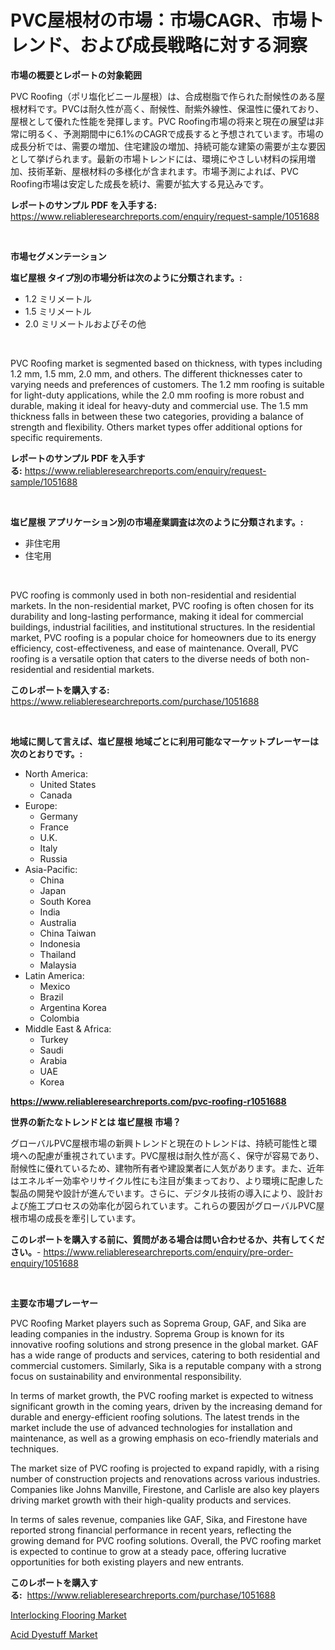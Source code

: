 <p><h1>PVC屋根材の市場：市場CAGR、市場トレンド、および成長戦略に対する洞察</h1></p><p><strong>市場の概要とレポートの対象範囲</strong></p>
<p><p>PVC Roofing（ポリ塩化ビニール屋根）は、合成樹脂で作られた耐候性のある屋根材料です。PVCは耐久性が高く、耐候性、耐紫外線性、保温性に優れており、屋根として優れた性能を発揮します。PVC Roofing市場の将来と現在の展望は非常に明るく、予測期間中に6.1%のCAGRで成長すると予想されています。市場の成長分析では、需要の増加、住宅建設の増加、持続可能な建築の需要が主な要因として挙げられます。最新の市場トレンドには、環境にやさしい材料の採用増加、技術革新、屋根材料の多様化が含まれます。市場予測によれば、PVC Roofing市場は安定した成長を続け、需要が拡大する見込みです。</p></p>
<p><strong>レポートのサンプル PDF を入手する:</strong> <a href="https://www.reliableresearchreports.com/enquiry/request-sample/1051688">https://www.reliableresearchreports.com/enquiry/request-sample/1051688</a></p>
<p>&nbsp;</p>
<p><strong>市場セグメンテーション</strong></p>
<p><strong>塩ビ屋根 タイプ別の市場分析は次のように分類されます。:</strong></p>
<p><ul><li>1.2 ミリメートル</li><li>1.5 ミリメートル</li><li>2.0 ミリメートルおよびその他</li></ul></p>
<p>&nbsp;</p>
<p><p>PVC Roofing market is segmented based on thickness, with types including 1.2 mm, 1.5 mm, 2.0 mm, and others. The different thicknesses cater to varying needs and preferences of customers. The 1.2 mm roofing is suitable for light-duty applications, while the 2.0 mm roofing is more robust and durable, making it ideal for heavy-duty and commercial use. The 1.5 mm thickness falls in between these two categories, providing a balance of strength and flexibility. Others market types offer additional options for specific requirements.</p></p>
<p><strong>レポートのサンプル PDF を入手する:</strong>&nbsp;<a href="https://www.reliableresearchreports.com/enquiry/request-sample/1051688">https://www.reliableresearchreports.com/enquiry/request-sample/1051688</a></p>
<p>&nbsp;</p>
<p><strong> 塩ビ屋根 アプリケーション別の市場産業調査は次のように分類されます。:</strong></p>
<p><ul><li>非住宅用</li><li>住宅用</li></ul></p>
<p>&nbsp;</p>
<p><p>PVC roofing is commonly used in both non-residential and residential markets. In the non-residential market, PVC roofing is often chosen for its durability and long-lasting performance, making it ideal for commercial buildings, industrial facilities, and institutional structures. In the residential market, PVC roofing is a popular choice for homeowners due to its energy efficiency, cost-effectiveness, and ease of maintenance. Overall, PVC roofing is a versatile option that caters to the diverse needs of both non-residential and residential markets.</p></p>
<p><strong>このレポートを購入する:</strong>&nbsp; <a href="https://www.reliableresearchreports.com/purchase/1051688">https://www.reliableresearchreports.com/purchase/1051688</a></p>
<p>&nbsp;</p>
<p><strong>地域に関して言えば、塩ビ屋根 地域ごとに利用可能なマーケットプレーヤーは次のとおりです。:</strong></p>
<p><ul>
    <li>
        North America:
        <ul>
            <li>United States</li>
            <li>Canada</li>
        </ul>
    </li>
    <li>
        Europe:
        <ul>
            <li>Germany</li>
            <li>France</li>
            <li>U.K.</li>
            <li>Italy</li>
            <li>Russia</li>
        </ul>
    </li>
    <li>
        Asia-Pacific:
        <ul>
            <li>China</li>
            <li>Japan</li>
            <li>South Korea</li>
            <li>India</li>
            <li>Australia</li>
            <li>China Taiwan</li>
            <li>Indonesia</li>
            <li>Thailand</li>
            <li>Malaysia</li>
        </ul>
    </li>
    <li>
        Latin America:
        <ul>
            <li>Mexico</li>
            <li>Brazil</li>
            <li>Argentina Korea</li>
            <li>Colombia</li>
        </ul>
    </li>
    <li>
        Middle East & Africa:
        <ul>
            <li>Turkey</li>
            <li>Saudi</li>
            <li>Arabia</li>
            <li>UAE</li>
            <li>Korea</li>
        </ul>
    </li>
    </ul></p>
<p><strong><a href="https://www.reliableresearchreports.com/pvc-roofing-r1051688">https://www.reliableresearchreports.com/pvc-roofing-r1051688</a></strong>&nbsp;</p>
<p><strong>世界の新たなトレンドとは 塩ビ屋根 市場？</strong></p>
<p><p>グローバルPVC屋根市場の新興トレンドと現在のトレンドは、持続可能性と環境への配慮が重視されています。PVC屋根は耐久性が高く、保守が容易であり、耐候性に優れているため、建物所有者や建設業者に人気があります。また、近年はエネルギー効率やリサイクル性にも注目が集まっており、より環境に配慮した製品の開発や設計が進んでいます。さらに、デジタル技術の導入により、設計および施工プロセスの効率化が図られています。これらの要因がグローバルPVC屋根市場の成長を牽引しています。</p></p>
<p><strong>このレポートを購入する前に、質問がある場合は問い合わせるか、共有してください。</strong>- <a href="https://www.reliableresearchreports.com/enquiry/pre-order-enquiry/1051688">https://www.reliableresearchreports.com/enquiry/pre-order-enquiry/1051688</a></p>
<p>&nbsp;</p>
<p><strong>主要な市場プレーヤー</strong></p>
<p><p>PVC Roofing Market players such as Soprema Group, GAF, and Sika are leading companies in the industry. Soprema Group is known for its innovative roofing solutions and strong presence in the global market. GAF has a wide range of products and services, catering to both residential and commercial customers. Similarly, Sika is a reputable company with a strong focus on sustainability and environmental responsibility.</p><p>In terms of market growth, the PVC roofing market is expected to witness significant growth in the coming years, driven by the increasing demand for durable and energy-efficient roofing solutions. The latest trends in the market include the use of advanced technologies for installation and maintenance, as well as a growing emphasis on eco-friendly materials and techniques.</p><p>The market size of PVC roofing is projected to expand rapidly, with a rising number of construction projects and renovations across various industries. Companies like Johns Manville, Firestone, and Carlisle are also key players driving market growth with their high-quality products and services.</p><p>In terms of sales revenue, companies like GAF, Sika, and Firestone have reported strong financial performance in recent years, reflecting the growing demand for PVC roofing solutions. Overall, the PVC roofing market is expected to continue to grow at a steady pace, offering lucrative opportunities for both existing players and new entrants.</p></p>
<p><strong>このレポートを購入する:</strong>&nbsp;&nbsp;<a href="https://www.reliableresearchreports.com/purchase/1051688">https://www.reliableresearchreports.com/purchase/1051688</a></p>
<p><p><a href="https://picayune-night-cbd.notion.site/Interlocking-Flooring-Market-Size-Evaluating-its-Market-Trends-Growth-and-Projections-2024-2031-8f1df080a0614a2587473539342a927e">Interlocking Flooring Market</a></p><p><a href="https://artistic-helicopter-ca9.notion.site/Acid-Dyestuff-Market-Size-and-Examines-its-Market-Scope-with-a-Primary-Focus-on-Growth-Opportuniti-16273443a45e4fb88ae2ca331f8122e0">Acid Dyestuff Market</a></p></p>